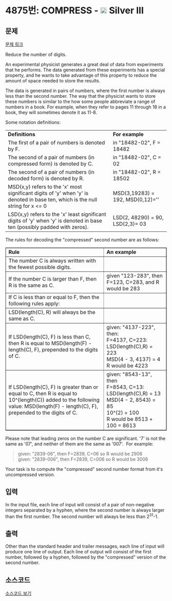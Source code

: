 # 4875번: COMPRESS - <img src="https://static.solved.ac/tier_small/8.svg" style="height:20px" /> Silver III

<!-- performance -->

<!-- 문제 제출 후 깃허브에 푸시를 했을 때 제출한 코드의 성능이 입력될 공간입니다.-->

<!-- end -->

## 문제

[문제 링크](https://boj.kr/4875)


<p>Reduce the number of digits.</p>

<p>An experimental physicist generates a great deal of data from experiments that he performs. The data generated from these experiments has a special property, and he wants to take advantage of this property to reduce the amount of space needed to store the results.</p>

<p>The data is generated in pairs of numbers, where the first number is always less than the second number. The way that the physicist wants to store these numbers is similar to the how some people abbreviate a range of numbers in a book. For example, when they refer to pages 11 through 18 in a book, they will sometimes denote it as 11-8.</p>

<p>Some notation definitions:</p>

<table class="table table-bordered" width="100%">
<tbody>
<tr>
<td><b>Definitions</b></td>
<td><b>For example</b></td>
</tr>
<tr>
<td>The first of a pair of numbers is denoted by F.</td>
<td>in "18482-02", F = 18482</td>
</tr>
<tr>
<td>The second of a pair of numbers (in compressed form) is denoted by C.</td>
<td>in "18482-02", C = 02</td>
</tr>
<tr>
<td>The second of a pair of numbers (in decoded form) is denoted by R.</td>
<td>in "18482-02", R = 18502</td>
</tr>
<tr>
<td>MSD(x,y) refers to the 'x' most significant digits of 'y' when 'y' is denoted in base ten, which is the null string for x &lt;= 0</td>
<td>MSD(3,19283) = 192, MSD(0,12)=''</td>
</tr>
<tr>
<td>LSD(x,y) refers to the 'x' least significant digits of 'y' when 'y' is denoted in base ten (possibly padded with zeros).</td>
<td>LSD(2, 48290) = 90, LSD(2,3)= 03</td>
</tr>
</tbody>
</table>

<p>The rules for decoding the "compressed" second number are as follows:</p>

<table border="1" cellpadding="2" cellspacing="2" class="table table-bordered" width="100%">
<tbody>
<tr>
<td><b>Rule</b></td>
<td><b>An example</b></td>
</tr>
<tr>
<td>The number C is always written with the fewest possible digits.</td>
<td>&nbsp;</td>
</tr>
<tr>
<td>If the number C is larger than F, then R is the same as C.</td>
<td>given "123-283", then F=123, C=283, and R would be 283</td>
</tr>
<tr>
<td>If C is less than or equal to F, then the following rules apply:</td>
<td>&nbsp;</td>
</tr>
<tr>
<td>LSD(length(C), R) will always be the same as C.</td>
<td>&nbsp;</td>
</tr>
<tr>
<td>If LSD(length(C), F) is less than C, then R is equal to MSD(length(F) - length(C), F), prepended to the digits of C.</td>
<td>given: "4137-223", then:<br>
F=4137, C=223:<br>
LSD(length(C),R) = 223<br>
MSD(4 - 3, 4137) = 4<br>
R would be 4223</td>
</tr>
<tr>
<td>If LSD(length(C), F) is greater than or equal to C, then R is equal to 10^(length(C)) added to the following value: MSD(length(F) - length(C), F), prepended to the digits of C.</td>
<td>given: "8543-13", then<br>
F=8543, C=13:<br>
LSD(length(C),R) = 13<br>
MSD(4 - 2, 8543) = 85<br>
10^(2) = 100<br>
R would be 8513 + 100 = 8613</td>
</tr>
</tbody>
</table>

<p>Please note that leading zeros on the number C are significant. '7' is not the same as '07', and neither of them are the same as '007'. &nbsp;For example:</p>

<blockquote>
<p>given: "2839-06", then F=2839, C=06 so R would be 2906<br>
given: "2839-006", then F=2839, C=006 so R would be 3006</p>
</blockquote>

<p>Your task is to compute the "compressed" second number format from it's uncompressed version.</p>



## 입력


<p>In the input file, each line of input will consist of a pair of non-negative integers separated by a hyphen, where the second number is always larger than the first number. The second number will always be less than 2<sup>31</sup>-1.&nbsp;</p>



## 출력


<p>Other than the standard header and trailer messages, each line of input will produce one line of output. Each line of output will consist of the first number, followed by a hyphen, followed by the "compressed" version of the second number.</p>



## 소스코드

[소스코드 보기](COMPRESS.cpp)